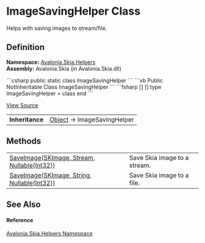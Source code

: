 # ImageSavingHelper Class


Helps with saving images to stream/file.



## Definition
**Namespace:** <a href="N_Avalonia_Skia_Helpers">Avalonia.Skia.Helpers</a>  
**Assembly:** Avalonia.Skia (in Avalonia.Skia.dll)

<Tabs groupId="api-code-preview">
<TabItem value="csharp" label="C#">
```csharp
public static class ImageSavingHelper
```
</TabItem>
<TabItem value="vb" label="VB">
```vb
Public NotInheritable Class ImageSavingHelper
```
</TabItem>
<TabItem value="fsharp" label="F#">
```fsharp
[<AbstractClassAttribute>]
[<SealedAttribute>]
type ImageSavingHelper = class end
```
</TabItem>
</Tabs>



<a href="https://github.com/AvaloniaUI/Avalonia/tree/master/src/Skia/Avalonia.Skia/Helpers/ImageSavingHelper.cs" title="View the source code">View Source</a>

<table>
<tr><td><strong>Inheritance</strong></td><td><a href="https://learn.microsoft.com/dotnet/api/system.object" target="_blank" rel="noopener noreferrer">Object</a>  →  ImageSavingHelper</td></tr>
</table>



## Methods
<table>
<tr>
<td><a href="M_Avalonia_Skia_Helpers_ImageSavingHelper_SaveImage">SaveImage(SKImage, Stream, Nullable(Int32))</a></td>
<td>Save Skia image to a stream.</td>
</tr>
<tr>
<td><a href="M_Avalonia_Skia_Helpers_ImageSavingHelper_SaveImage_1">SaveImage(SKImage, String, Nullable(Int32))</a></td>
<td>Save Skia image to a file.</td>
</tr>
</table>

## See Also


#### Reference
<a href="N_Avalonia_Skia_Helpers">Avalonia.Skia.Helpers Namespace</a>  

